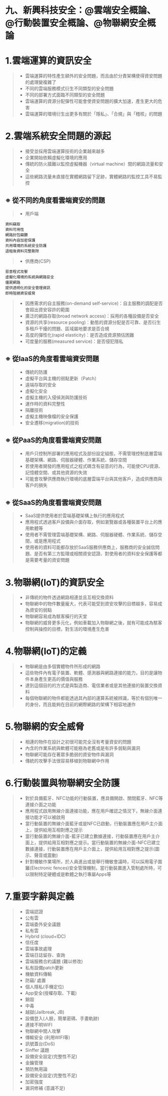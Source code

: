 # 九、新興科技安全：@雲端安全概論、@行動裝置安全概論、@物聯網安全概論

# 1.雲端運算的資訊安全
>* 雲端運算的特性產生額外的安全問題，而且由於分責架構使得資安問題的處理變複雜了
>* 不同的雲端服務模式衍生不同類型的安全問題
>* 不同的部署方式面臨不同類型的安全問題
>* 雲端運算的資源分配彈性可能會使資安問題的擴大加速，產生更大的危害
>* 雲端運算的環境衍生出更多有關於「隱私」、「合規」與「稽核」的問題
# 2.雲端系統安全問題的源起
>* 接受並採用雲端運算技術的企業越來越多
>* 企業開始依賴虛擬化環境的應用
>* 傳統的防火牆難以監控虛擬機器（virtual machine）間的網路流量和安全
>* 這些網路流量未直接在實體網路留下足跡，實體網路的監控工具不易監控
## ※ 從不同的角度看雲端資安的問題
>* 用戶端
```
資料竊取
資料可用性
網路封包竊聽
資料內容加密保護
共用環境的系統安全防護
退租後資料完整刪除
```
>* 供應商(CSP)
```
惡意程式攻擊
虛擬化環境的系統與網路安全
僵屍網路
提供透明化的安全管理資訊
即時阻絕資安威脅
```
>* 因應需求的自主服務(on-demand self-service)：自主服務的調配是否會超出資安容許的範圍
>* 廣泛的網路存取(broad network access)：採用的各種設備是否安全
>* 資源的共享(resource pooling)：動態的資源分配是否可靠、是否衍生多租戶干擾的問題、區域屬地要求是否合規
>* 高度的彈性化(rapid elasticity)：是否造成資源預估困難
>* 可度量的服務(measured service)：是否侵犯隱私
## ※ 從IaaS的角度看雲端資安問題
>* 傳統的防護
>* 虛擬平台與主機的弱點更新（Patch）
>* 遠端存取的安全
>* 虛擬化安全
>* 虛擬主機的入侵偵測與防護技術
>* 運作時的資料完整性
>* 隔離技術
>* 虛擬主機映像檔的安全保護
>* 安全遷移(migration)的技術
## ※ 從PaaS的角度看雲端資安問題
>* 用戶只控制所部署的應用程式及部份設定組態，不需管理控制底層雲端基礎架構、網路、伺服器硬體、作業系統、儲存空間
>* 若使用者開發的應用程式之程式碼含有惡意的行為，可能使CPU資源、記憶體空間、或其他資源的失效
>* 可能會攻擊供應商執行環境的底層雲端平台與其他客戶，造成供應商與客戶的損失
## ※ 從SaaS的角度看雲端資安問題
>* SaaS提供使用者於雲端基礎架構上執行的應用程式
>* 應用程式透過客戶設備與介面存取，例如瀏覽器或各種裝置平台上的應用軟體等
>* 使用者不需管理雲端基礎架構、網路、伺服器硬體、作業系統、儲存空間，或是應用程式
>* 使用者的資料可能都存放於SaaS服務供應商上，服務商的安全誠信問題、是否有第三方監理或相關資安認證、對使用者的資料安全保護等都是需要考量的資安問題
# 3.物聯網(IoT)的資訊安全
>* 非傳統的物件透過網路相連並且互相交換資料
>* 物聯網中的物件數量龐大，代表可能受到資安攻擊的目標越多，容易成為資安的弱點
>* 物聯網容易成為駭客橫行的天堂
>* 物聯網的威脅更多元化，例如車載加入物聯網之後，就有可能成為駭客控制與操控的目標，對生活的環境產生危害
# 4.物聯網(IoT)的定義
>* 物聯網是由多個實體物件所形成的網路
>* 這些物件內有電子裝置、軟體、感測器與網路連接的能力，目的是讓物件本身產生更高的價值與服務
>* 達到這個目的的方式是與製造商、電信業者或是其他連接的裝置交換資料
>* 每個物聯網的物件都能透過其內部的運算系統被辨識，等於有個別唯一的身份，而且能夠在目前的網際網路的架構下相容地運作
# 5.物聯網的安全威脅
>* 相連的物件在設計之初很可能完全沒有考量資安的問題
>* 內含的作業系統與軟體可能極為老舊或是有許多弱點與漏洞
>* 物聯網可能存在著眾多脆弱的資安物件與漏洞
>* 傳統的攻擊手法很容易移植到物聯網中作用
# 6.行動裝置與物聯網安全防護
>* 對於具備藍牙、NFC功能的行動裝置，應具備開啟、關閉藍牙、NFC等連接介面之功能
>* 應用程式啟用無線介面連接功能，應在用戶確認之情況下，無線介面連接功能才可以被啟用
>* 當行動裝置的無線介面藍牙或是NFC已啟動，行動裝置應在用戶主介面上，提供給用互相對應之提示
>* 當行動裝置的無線介面-藍牙已建立數據連接，行動裝置應在用戶主介面上，提供給用互相對應之提示。當行動裝置的無線介面-NFC已建立數據連接，行動裝置應在用戶主介面上，提供給用互相對應之提示(圖示、聲音或震動)
>* 針對機敏作業場所，於人員進出或是舉行機敏會議時，可以採用電子圍籬(Electronic fences)安全管理機制，當行動裝置進入管制處所時，可以限制特定硬體或是軟體之執行專屬Apps等
# 7.重要字辭與定義
>* 雲端認證
>* 公有雲
>* 雲端委外安全議題
>* 私有雲
>* Hybrid (cloud+IDC)
>* 信任度
>* 雲端事故處理
>* 雲端日誌留存、查詢
>* 雲端服務合約議題 (難以修改)
>* 私有設備patch更新
>* 機敏資料傳輸
>* 防竊/ 處置
>* 個人隱私(手機定位)
>* App安全(授權存取、下載)
>* 銷毀
>* 中毒
>* 越獄(Jailbreak, JB)
>* 設備登入(人臉，簡單密碼、手畫軌跡)
>* 連接不明WIFI
>* 物聯網中間人攻擊
>* 傳輸安全 (利用WIFI等)
>* 訊號蓋台(DoS)
>* Sinffer 議題
>* 設備安全設定(完整性不足)
>* 金鑰管理
>* 預防無用論
>* 設備安全設定(完整性不足)
>* 加密強度
>* 漏洞修補 (意識不足)
